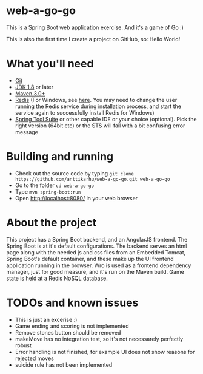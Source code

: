 # web-a-go-go
This is a Spring Boot web application exercise. And it's a game of Go :) 

This is also the first time I create a project on GitHub, so: Hello World!

# What you'll need
* [Git](https://git-scm.com/download/)
* [JDK 1.8](http://www.oracle.com/technetwork/java/javase/downloads/index.html) or later
* [Maven 3.0+](http://maven.apache.org/download.cgi)
* [Redis](http://redis.io/download) (For Windows, see [here](https://github.com/MSOpenTech/redis/releases). You may need to change the user running the Redis service during installation process, and start the service again to successfully install Redis for Windows)
* [Spring Tool Suite](https://spring.io/tools/sts/all) or other capable IDE or your choice (optional). Pick the right version (64bit etc) or the STS will fail with a bit confusing error message

# Building and running
* Check out the source code by typing `git clone https://github.com/anttikarhu/web-a-go-go.git web-a-go-go`
* Go to the folder `cd web-a-go-go`
* Type `mvn spring-boot:run`
* Open [http://localhost:8080/](http://localhost:8080/) in your web browser

# About the project
This project has a Spring Boot backend, and an AngularJS frontend. The Spring Boot is at it's default configurations. The backend serves an html page along with the needed js and css files from an Embedded Tomcat, Spring Boot's default container, and these make up the UI frontend application running in the browser. Wro is used as a frontend dependency manager, just for good measure, and it's run on the Maven build. Game state is held at a Redis NoSQL database.

# TODOs and known issues
* This is just an excerise :)
* Game ending and scoring is not implemented
* Remove stones button should be removed
* makeMove has no integration test, so it's not necessarely perfectly robust
* Error handling is not finished, for example UI does not show reasons for rejected moves
* suicide rule has not been implemented

